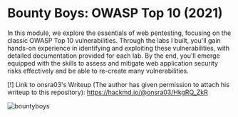 # Bounty Boys: OWASP Top 10 (2021)

In this module, we explore the essentials of web pentesting, focusing on the classic OWASP Top 10 vulnerabilities. Through the labs I built, you'll gain hands-on experience in identifying and exploiting these vulnerabilities, with detailed documentation provided for each lab. By the end, you'll emerge equipped with the skills to assess and mitigate web application security risks effectively and be able to re-create many vulnerabilities.

[!] Link to onsra03's Writeup (The author has given permission to attach his writeup to this repository): https://hackmd.io/@onsra03/HkgRQ_ZkR

![bountyboys](https://github.com/Forgebreaker/OWASP_Top_10_2021/assets/112708857/739fd818-ca5d-489b-aa21-a4a4fc78895e)

